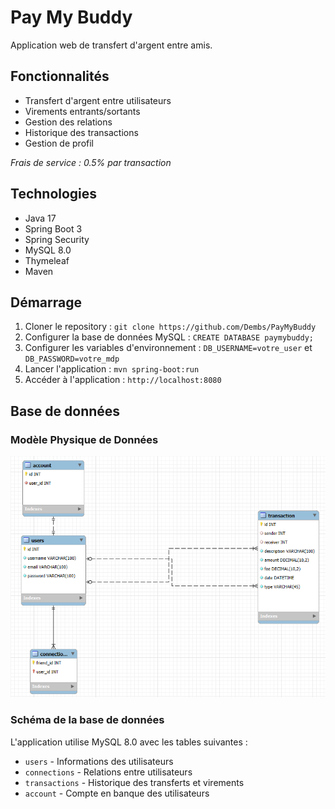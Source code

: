 # Pay My Buddy

Application web de transfert d'argent entre amis.

## Fonctionnalités

- Transfert d'argent entre utilisateurs
- Virements entrants/sortants
- Gestion des relations
- Historique des transactions
- Gestion de profil

*Frais de service : 0.5% par transaction*

## Technologies

- Java 17
- Spring Boot 3
- Spring Security
- MySQL 8.0
- Thymeleaf
- Maven

## Démarrage

1. Cloner le repository : `git clone https://github.com/Dembs/PayMyBuddy`
2. Configurer la base de données MySQL : `CREATE DATABASE paymybuddy;`
3. Configurer les variables d'environnement : `DB_USERNAME=votre_user` et `DB_PASSWORD=votre_mdp`
4. Lancer l'application : `mvn spring-boot:run`
5. Accéder à l'application : `http://localhost:8080`

## Base de données

### Modèle Physique de Données
![MPD](/src/main/resources/readme/UML.png)
### Schéma de la base de données
L'application utilise MySQL 8.0 avec les tables suivantes :
- `users` - Informations des utilisateurs
- `connections` - Relations entre utilisateurs
- `transactions` - Historique des transferts et virements
- `account` - Compte en banque des utilisateurs
